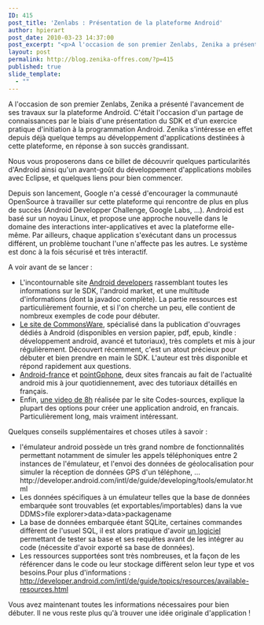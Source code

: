 ```yaml
---
ID: 415
post_title: 'Zenlabs : Présentation de la plateforme Android'
author: hpierart
post_date: 2010-03-23 14:37:00
post_excerpt: "<p>A l'occasion de son premier Zenlabs, Zenika a présenté l'avancement de ses travaux sur la plateforme Androïd. C'était l'occasion d'un partage de connaissances par le biais d'une présentation du SDK et d'un exercice pratique d'initiation à la programmation Android. Zenika s'intéresse en effet depuis déjà quelque temps au développement d'applications destinées à cette plateforme, en réponse à son succès grandissant.</p> <p>Nous vous proposerons dans ce billet de découvrir quelques particularités d'Android ainsi qu'un avant-goût du développement d'applications mobiles avec Eclipse, et quelques liens pour bien commencer.</p>"
layout: post
permalink: http://blog.zenika-offres.com/?p=415
published: true
slide_template:
  - ""
---
```

<p>A l'occasion de son premier Zenlabs, Zenika a présenté l'avancement de ses travaux sur la plateforme Androïd. C'était l'occasion d'un partage de connaissances par le biais d'une présentation du SDK et d'un exercice pratique d'initiation à la programmation Android. Zenika s'intéresse en effet depuis déjà quelque temps au développement d'applications destinées à cette plateforme, en réponse à son succès grandissant.</p> <p>Nous vous proposerons dans ce billet de découvrir quelques particularités d'Android ainsi qu'un avant-goût du développement d'applications mobiles avec Eclipse, et quelques liens pour bien commencer.</p>
<!--more-->
<p>Depuis son lancement, Google n'a cessé d'encourager la communauté OpenSource à travailler sur cette plateforme qui rencontre de plus en plus de succès (Android Developper Challenge, Google Labs, ...). Android est basé sur un noyau Linux, et propose une approche nouvelle dans le domaine des interactions inter-applicatives et avec la plateforme elle-même. Par ailleurs, chaque application s'exécutant dans un processus différent, un problème touchant l'une n'affecte pas les autres. Le système est donc à la fois sécurisé et très interactif.</p> <p>A voir avant de se lancer&nbsp;:</p> <ul> <li>L'incontournable site <a href="http://developer.android.com/intl/fr/index.html">Android developers</a> rassemblant toutes les informations sur le SDK, l'android market, et une multitude d'informations (dont la javadoc complète). La partie ressources est particulièrement fournie, et si l'on cherche un peu, elle contient de nombreux exemples de code pour débuter.</li> <li><a href="http://commonsware.com/books.html">Le site de CommonsWare</a>, spécialisé dans la publication d'ouvrages dédiés à Android (disponibles en version papier, pdf, epub, kindle&nbsp;: développement android, avancé et tutoriaux), très complets et mis à jour régulièrement. Découvert récemment, c'est un atout précieux pour débuter et bien prendre en main le SDK. L'auteur est très disponible et répond rapidement aux questions.</li> <li><a href="http:/android-france.fr/">Android-france</a> et <a href="http://www.pointgphone.com/">pointGphone</a>, deux sites francais au fait de l'actualité android mis à jour quotidiennement, avec des tutoriaux détaillés en français.</li> <li>Enfin, <a href="http://www.video2brain.com/fr/products-149.htm">une video de 8h</a> réalisée par le site Codes-sources, explique la plupart des options pour créer une application android, en francais. Particulièrement long, mais vraiment intéressant.</li> </ul> <p>Quelques conseils supplémentaires et choses utiles à savoir&nbsp;:</p> <ul> <li>l'émulateur android possède un très grand nombre de fonctionnalités permettant notamment de simuler les appels téléphoniques entre 2 instances de l'émulateur, et l'envoi des données de géolocalisation pour simuler la réception de données GPS d'un téléphone, … http://developer.android.com/intl/de/guide/developing/tools/emulator.html</li> <li>Les données spécifiques à un émulateur telles que la base de données embarquée sont trouvables (et exportables/importables) dans la vue DDMS&gt;file explorer&gt;data&gt;data&gt;packagename</li> <li>La base de données embarquée étant SQLite, certaines commandes diffèrent de l'usuel SQL, il est alors pratique d'avoir <a href="http://sqlitebrowser.sourceforge.net/">un logiciel</a> permettant de tester sa base et ses requêtes avant de les intégrer au code (nécessite d'avoir exporté sa base de données).</li> <li>Les ressources supportées sont très nombreuses, et la façon de les référencer dans le code ou leur stockage diffèrent selon leur type et vos besoins.Pour plus d'informations&nbsp;: <a href="http://developer.android.com/intl/de/guide/topics/resources/available-resources.html">http://developer.android.com/intl/de/guide/topics/resources/available-resources.html</a></li> </ul> <p>Vous avez maintenant toutes les informations nécessaires pour bien débuter. Il ne vous reste plus qu'à trouver une idée originale d'application&nbsp;!</p>